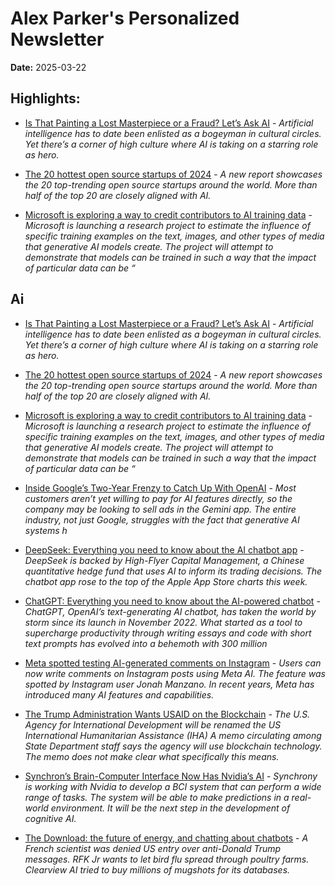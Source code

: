# Alex Parker's Personalized Newsletter  
**Date:** 2025-03-22

## Highlights:

- [Is That Painting a Lost Masterpiece or a Fraud? Let’s Ask AI](https://www.wired.com/story/is-that-painting-a-lost-masterpiece-or-a-fraud-lets-ask-ai/) - *Artificial intelligence has to date been enlisted as a bogeyman in cultural circles. Yet there’s a corner of high culture where AI is taking on a starring role as hero.*

- [The 20 hottest open source startups of 2024](https://techcrunch.com/2025/03/22/the-20-hottest-open-source-startups-of-2024/) - *A new report showcases the 20 top-trending open source startups around the world. More than half of the top 20 are closely aligned with AI.*

- [Microsoft is exploring a way to credit contributors to AI training data](https://techcrunch.com/2025/03/21/microsoft-is-exploring-a-way-to-credit-contributors-to-ai-training-data/) - *Microsoft is launching a research project to estimate the influence of specific training examples on the text, images, and other types of media that generative AI models create. The project will attempt to demonstrate that models can be trained in such a way that the impact of particular data can be “*



## Ai

- [Is That Painting a Lost Masterpiece or a Fraud? Let’s Ask AI](https://www.wired.com/story/is-that-painting-a-lost-masterpiece-or-a-fraud-lets-ask-ai/) - *Artificial intelligence has to date been enlisted as a bogeyman in cultural circles. Yet there’s a corner of high culture where AI is taking on a starring role as hero.*

- [The 20 hottest open source startups of 2024](https://techcrunch.com/2025/03/22/the-20-hottest-open-source-startups-of-2024/) - *A new report showcases the 20 top-trending open source startups around the world. More than half of the top 20 are closely aligned with AI.*

- [Microsoft is exploring a way to credit contributors to AI training data](https://techcrunch.com/2025/03/21/microsoft-is-exploring-a-way-to-credit-contributors-to-ai-training-data/) - *Microsoft is launching a research project to estimate the influence of specific training examples on the text, images, and other types of media that generative AI models create. The project will attempt to demonstrate that models can be trained in such a way that the impact of particular data can be “*

- [Inside Google’s Two-Year Frenzy to Catch Up With OpenAI](https://www.wired.com/story/google-openai-gemini-chatgpt-artificial-intelligence/) - *Most customers aren’t yet willing to pay for AI features directly, so the company may be looking to sell ads in the Gemini app. The entire industry, not just Google, struggles with the fact that generative AI systems h*

- [DeepSeek: Everything you need to know about the AI chatbot app](https://techcrunch.com/2025/03/21/deepseek-everything-you-need-to-know-about-the-ai-chatbot-app/) - *DeepSeek is backed by High-Flyer Capital Management, a Chinese quantitative hedge fund that uses AI to inform its trading decisions. The chatbot app rose to the top of the Apple App Store charts this week.*

- [ChatGPT: Everything you need to know about the AI-powered chatbot](https://techcrunch.com/2025/03/21/chatgpt-everything-to-know-about-the-ai-chatbot/) - *ChatGPT, OpenAI’s text-generating AI chatbot, has taken the world by storm since its launch in November 2022. What started as a tool to supercharge productivity through writing essays and code with short text prompts has evolved into a behemoth with 300 million*

- [Meta spotted testing AI-generated comments on Instagram](https://techcrunch.com/2025/03/21/meta-spotted-testing-ai-generated-comments-on-instagram/) - *Users can now write comments on Instagram posts using Meta AI. The feature was spotted by Instagram user Jonah Manzano. In recent years, Meta has introduced many AI features and capabilities.*

- [The Trump Administration Wants USAID on the Blockchain](https://www.wired.com/story/trump-administration-usaid-blockchain/) - *The U.S. Agency for International Development will be renamed the US International Humanitarian Assistance (IHA) A memo circulating among State Department staff says the agency will use blockchain technology. The memo does not make clear what specifically this means.*

- [Synchron’s Brain-Computer Interface Now Has Nvidia’s AI](https://www.wired.com/story/synchrons-brain-computer-interface-now-has-nvidias-ai/) - *Synchrony is working with Nvidia to develop a BCI system that can perform a wide range of tasks. The system will be able to make predictions in a real-world environment. It will be the next step in the development of cognitive AI.*

- [The Download: the future of energy, and chatting about chatbots](https://www.technologyreview.com/2025/03/20/1113490/the-download-the-future-of-energy-and-chatting-about-chatbots/) - *A French scientist was denied US entry over anti-Donald Trump messages. RFK Jr wants to let bird flu spread through poultry farms. Clearview AI tried to buy millions of mugshots for its databases.*

